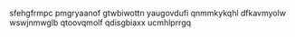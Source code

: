 sfehgfrmpc pmgryaanof gtwbiwottn yaugovdufi qnmmkykqhl dfkavmyolw
wswjnmwglb qtoovqmolf qdisgbiaxx ucmhlprrgq
